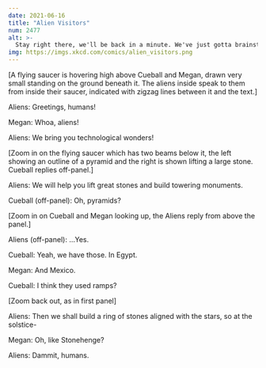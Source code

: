 ```yaml
---
date: 2021-06-16
title: "Alien Visitors"
num: 2477
alt: >-
  Stay right there, we'll be back in a minute. We've just gotta brainstorm some new wonders. Have you all figured out gears yet? Yes? Crap.
img: https://imgs.xkcd.com/comics/alien_visitors.png
---
```

[A flying saucer is hovering high above Cueball and Megan, drawn very small standing on the ground beneath it. The aliens inside speak to them from inside their saucer, indicated with zigzag lines between it and the text.]

Aliens: Greetings, humans!

Megan: Whoa, aliens!

Aliens: We bring you technological wonders!

[Zoom in on the flying saucer which has two beams below it, the left showing an outline of a pyramid and the right is shown lifting a large stone. Cueball replies off-panel.]

Aliens: We will help you lift great stones and build towering monuments.

Cueball (off-panel): Oh, pyramids?

[Zoom in on Cueball and Megan looking up, the Aliens reply from above the panel.]

Aliens (off-panel): ...Yes.

Cueball: Yeah, we have those. In Egypt.

Megan: And Mexico.

Cueball: I think they used ramps?

[Zoom back out, as in first panel]

Aliens: Then we shall build a ring of stones aligned with the stars, so at the solstice-

Megan: Oh, like Stonehenge?

Aliens: Dammit, humans.